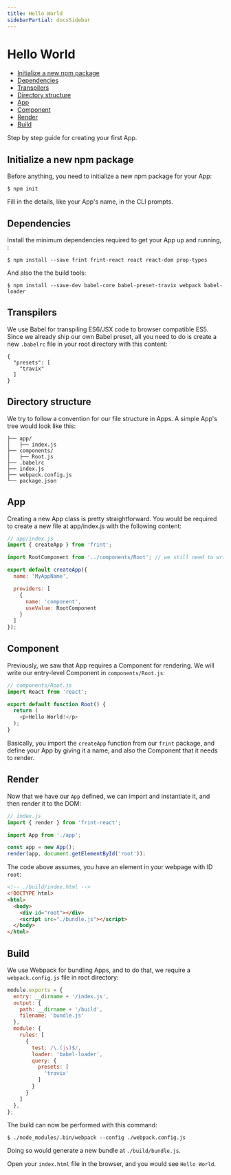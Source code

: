 ```yaml
---
title: Hello World
sidebarPartial: docsSidebar
---
```


# Hello World

<!-- MarkdownTOC depth=1 autolink=true bracket=round -->

- [Initialize a new npm package](#initialize-a-new-npm-package)
- [Dependencies](#dependencies)
- [Transpilers](#transpilers)
- [Directory structure](#directory-structure)
- [App](#app)
- [Component](#component)
- [Render](#render)
- [Build](#build)

<!-- /MarkdownTOC -->

Step by step guide for creating your first App.

## Initialize a new npm package

Before anything, you need to initialize a new npm package for your App:

```
$ npm init
```

Fill in the details, like your App's name, in the CLI prompts.

## Dependencies

Install the minimum dependencies required to get your App up and running, :

```
$ npm install --save frint frint-react react react-dom prop-types
```

And also the the build tools:

```
$ npm install --save-dev babel-core babel-preset-travix webpack babel-loader
```

## Transpilers

We use Babel for transpiling ES6/JSX code to browser compatible ES5. Since we already ship our own Babel preset, all you need to do is create a new `.babelrc` file in your root directory with this content:

```
{
  "presets": [
    "travix"
  ]
}
```

## Directory structure

We try to follow a convention for our file structure in Apps. A simple App's tree would look like this:

```
├── app/
│   ├── index.js
├── components/
│   ├── Root.js
├── .babelrc
├── index.js
├── webpack.config.js
└── package.json
```

## App

Creating a new App class is pretty straightforward. You would be required to create a new file at app/index.js with the following content:

```js
// app/index.js
import { createApp } from 'frint';

import RootComponent from '../components/Root'; // we still need to write this file

export default createApp({
  name: 'MyAppName',

  providers: [
    {
      name: 'component',
      useValue: RootComponent
    }
  ]
});
```

## Component

Previously, we saw that App requires a Component for rendering. We will write our entry-level Component in `components/Root.js`:

```js
// components/Root.js
import React from 'react';

export default function Root() {
  return (
    <p>Hello World!</p>
  );
}
```

Basically, you import the `createApp` function from our `frint` package, and define your App by giving it a name, and also the Component that it needs to render.

## Render

Now that we have our `App` defined, we can import and instantiate it, and then render it to the DOM:

```js
// index.js
import { render } from 'frint-react';

import App from './app';

const app = new App();
render(app, document.getElementById('root'));
```

The code above assumes, you have an element in your webpage with ID `root`:

```html
<!-- ./build/index.html -->
<!DOCTYPE html>
<html>
  <body>
    <div id="root"></div>
    <script src="./bundle.js"></script>
  </body>
</html>
```

## Build

We use Webpack for bundling Apps, and to do that, we require a `webpack.config.js` file in root directory:

```js
module.exports = {
  entry: __dirname + '/index.js',
  output: {
    path: __dirname + '/build',
    filename: 'bundle.js'
  },
  module: {
    rules: [
      {
        test: /\.(js)$/,
        loader: 'babel-loader',
        query: {
          presets: [
            'travix'
          ]
        }
      }
    ]
  },
};
```

The build can now be performed with this command:

```
$ ./node_modules/.bin/webpack --config ./webpack.config.js
```

Doing so would generate a new bundle at `./build/bundle.js`.

Open your `index.html` file in the browser, and you would see `Hello World`.
